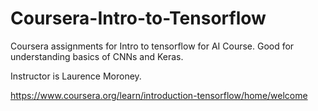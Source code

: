 # Coursera-Intro-to-Tensorflow

Coursera assignments for Intro to tensorflow for AI Course. Good for understanding basics of CNNs and Keras.

Instructor is Laurence Moroney.

https://www.coursera.org/learn/introduction-tensorflow/home/welcome
